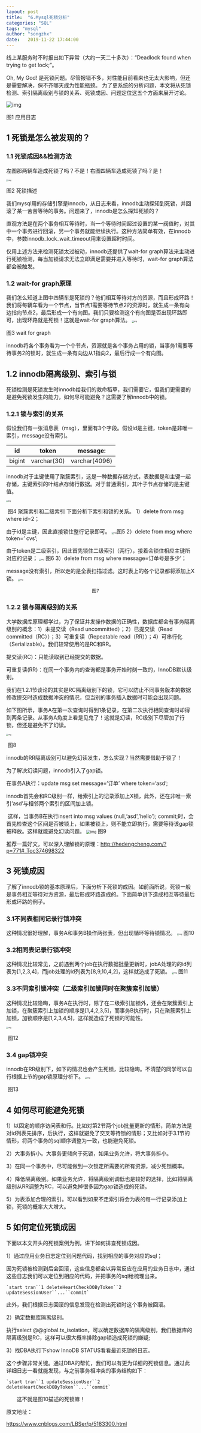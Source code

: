 ```yaml
---
layout: post
title:  "6.Mysql死锁分析"
categories: "SQL"
tags: "mysql"
author: "songzhx"
date:   2019-11-22 17:44:00
---
```


线上某服务时不时报出如下异常（大约一天二十多次）：“Deadlock found when trying to get lock;”。

   Oh, My God! 是死锁问题。尽管报错不多，对性能目前看来也无太大影响，但还是需要解决，保不齐哪天成为性能瓶颈。
   为了更系统的分析问题，本文将从死锁检测、索引隔离级别与锁的关系、死锁成因、问题定位这五个方面来展开讨论。

![img](http://img3.tbcdn.cn/L1/461/1/618680419f0795242dd5726843188c21d0257cc5.png)

 图1 应用日志

## 1 死锁是怎么被发现的？

### 1.1 死锁成因&&检测方法

   左图那两辆车造成死锁了吗？不是！右图四辆车造成死锁了吗？是！

<img src="https://tva1.sinaimg.cn/large/006y8mN6gy1g96z7pqoggj319b0it10o.jpg" alt="img" style="zoom: 33%;" />                                   

图2 死锁描述

   我们mysql用的存储引擎是innodb，从日志来看，innodb主动探知到死锁，并回滚了某一苦苦等待的事务。问题来了，innodb是怎么探知死锁的？

   直观方法是在两个事务相互等待时，当一个等待时间超过设置的某一阀值时，对其中一个事务进行回滚，另一个事务就能继续执行。这种方法简单有效，在innodb中，参数innodb_lock_wait_timeout用来设置超时时间。

   仅用上述方法来检测死锁太过被动，innodb还提供了wait-for graph算法来主动进行死锁检测，每当加锁请求无法立即满足需要并进入等待时，wait-for graph算法都会被触发。

### 1.2 wait-for graph原理

   我们怎么知道上图中四辆车是死锁的？他们相互等待对方的资源，而且形成环路！我们将每辆车看为一个节点，当节点1需要等待节点2的资源时，就生成一条有向边指向节点2，最后形成一个有向图。我们只要检测这个有向图是否出现环路即可，出现环路就是死锁！这就是wait-for graph算法。
<img src="https://tva1.sinaimg.cn/large/006y8mN6gy1g96z7u6pnmj30c20a5t8o.jpg" alt="img" style="zoom:33%;" />

  图3 wait for graph

   innodb将各个事务看为一个个节点，资源就是各个事务占用的锁，当事务1需要等待事务2的锁时，就生成一条有向边从1指向2，最后行成一个有向图。



## 1.2 innodb隔离级别、索引与锁 

   死锁检测是死锁发生时innodb给我们的救命稻草，我们需要它，但我们更需要的是避免死锁发生的能力，如何尽可能避免？这需要了解innodb中的锁。

### 1.2.1 锁与索引的关系

​    假设我们有一张消息表（msg），里面有3个字段。假设id是主键，token是非唯一索引，message没有索引。

| id     | token       | message:      |
| ------ | ----------- | ------------- |
| bigint | varchar(30) | varchar(4096) |

   innodb对于主键使用了聚簇索引，这是一种数据存储方式，表数据是和主键一起存储，主键索引的叶结点存储行数据。对于普通索引，其叶子节点存储的是主键值。

<img src="https://tva1.sinaimg.cn/large/006tNbRwgy1gazcgsynzzj31fk0gddha.jpg" alt="img" style="zoom:30%;" />

​                                         图4 聚簇索引和二级索引
下面分析下索引和锁的关系。
1）delete from msg where id=2；

   由于id是主键，因此直接锁住整行记录即可。
<img src="https://tva1.sinaimg.cn/large/006y8mN6gy1g96z8eil8gj311h0cymy0.jpg" alt="img" style="zoom: 33%;" /> 
​								 图5
2）delete from msg where token=’ cvs’;

  由于token是二级索引，因此首先锁住二级索引（两行），接着会锁住相应主键所对应的记录；
<img src="https://tva1.sinaimg.cn/large/006y8mN6gy1g96z8lpc2bj31ri0d0dhc.jpg" alt="img" style="zoom: 33%;" />                                    											图6
3）delete from msg where message=订单号是多少’；

   message没有索引，所以走的是全表扫描过滤。这时表上的各个记录都将添加上X锁。
<img src="https://tva1.sinaimg.cn/large/006y8mN6gy1g96z8o1hmuj31420cy759.jpg" alt="img" style="zoom: 33%;" />                                 

   									图7

### 1.2.2 锁与隔离级别的关系

   大学数据库原理都学过，为了保证并发操作数据的正确性，数据库都会有事务隔离级别的概念：1）未提交读（Read uncommitted）；2）已提交读（Read committed（RC））；3）可重复读（Repeatable read（RR））；4）可串行化（Serializable）。我们较常使用的是RC和RR。

   提交读(RC)：只能读取到已经提交的数据。

   可重复读(RR)：在同一个事务内的查询都是事务开始时刻一致的，InnoDB默认级别。

   我们在1.2.1节谈论的其实是RC隔离级别下的锁，它可以防止不同事务版本的数据修改提交时造成数据冲突的情况，但当别的事务插入数据时可能会出现问题。

​    如下图所示，事务A在第一次查询时得到1条记录，在第二次执行相同查询时却得到两条记录。从事务A角度上看是见鬼了！这就是幻读，RC级别下尽管加了行锁，但还是避免不了幻读。

<img src="https://tva1.sinaimg.cn/large/006y8mN6gy1g96z8xkit6j30z30u0ta5.jpg" alt="img" style="zoom: 33%;" />  

​								图8   

innodb的RR隔离级别可以避免幻读发生，怎么实现？当然需要借助于锁了！

   为了解决幻读问题，innodb引入了gap锁。

   在事务A执行：update msg set message=‘订单’ where token=‘asd’;

   innodb首先会和RC级别一样，给索引上的记录添加上X锁，此外，还在非唯一索引’asd’与相邻两个索引的区间加上锁。

​    这样，当事务B在执行insert into msg values (null,‘asd',’hello’); commit;时，会首先检查这个区间是否被锁上，如果被锁上，则不能立即执行，需要等待该gap锁被释放。这样就能避免幻读问题。
<img src="https://tva1.sinaimg.cn/large/006y8mN6gy1g96z99p5moj31xg0h6mz7.jpg" alt="img" style="zoom:67%;" />                                      																图9

   推荐一篇好文，可以深入理解锁的原理：http://hedengcheng.com/?p=771#_Toc374698322



## 3 死锁成因

   了解了innodb锁的基本原理后，下面分析下死锁的成因。如前面所说，死锁一般是事务相互等待对方资源，最后形成环路造成的。下面简单讲下造成相互等待最后形成环路的例子。

### 3.1不同表相同记录行锁冲突

   这种情况很好理解，事务A和事务B操作两张表，但出现循环等待锁情况。
<img src="https://tva1.sinaimg.cn/large/006y8mN6gy1g96z9gqfrhj311f0p3gmf.jpg" alt="img" style="zoom:33%;" />
                                    图10

### 3.2相同表记录行锁冲突

   这种情况比较常见，之前遇到两个job在执行数据批量更新时，jobA处理的的id列表为[1,2,3,4]，而job处理的id列表为[8,9,10,4,2]，这样就造成了死锁。
<img src="https://tva1.sinaimg.cn/large/006y8mN6gy1g96z9ji2s8j311f0p2q3m.jpg" alt="img" style="zoom:33%;" />
                                     图11

### 3.3不同索引锁冲突（二级索引加锁同时在聚簇索引加锁）

   这种情况比较隐晦，事务A在执行时，除了在二级索引加锁外，还会在聚簇索引上加锁，在聚簇索引上加锁的顺序是[1,4,2,3,5]，而事务B执行时，只在聚簇索引上加锁，加锁顺序是[1,2,3,4,5]，这样就造成了死锁的可能性。

<img src="https://tva1.sinaimg.cn/large/006y8mN6gy1g96z9tqq3wj317008nwfc.jpg" alt="img" style="zoom:33%;" /> 

​								图12

### 3.4 gap锁冲突

   innodb在RR级别下，如下的情况也会产生死锁，比较隐晦。不清楚的同学可以自行根据上节的gap锁原理分析下。
<img src="https://tva1.sinaimg.cn/large/006y8mN6gy1g96z9zc3ugj311f0pwq3x.jpg" alt="img" style="zoom:33%;" /> 

​								图13



## 4 如何尽可能避免死锁

1）以固定的顺序访问表和行。比如对第2节两个job批量更新的情形，简单方法是对id列表先排序，后执行，这样就避免了交叉等待锁的情形；又比如对于3.1节的情形，将两个事务的sql顺序调整为一致，也能避免死锁。

2）大事务拆小。大事务更倾向于死锁，如果业务允许，将大事务拆小。

3）在同一个事务中，尽可能做到一次锁定所需要的所有资源，减少死锁概率。

4）降低隔离级别。如果业务允许，将隔离级别调低也是较好的选择，比如将隔离级别从RR调整为RC，可以避免掉很多因为gap锁造成的死锁。

5）为表添加合理的索引。可以看到如果不走索引将会为表的每一行记录添加上锁，死锁的概率大大增大。



## 5 如何定位死锁成因

   下面以本文开头的死锁案例为例，讲下如何排查死锁成因。

1）通过应用业务日志定位到问题代码，找到相应的事务对应的sql；

   因为死锁被检测到后会回滚，这些信息都会以异常反应在应用的业务日志中，通过这些日志我们可以定位到相应的代码，并把事务的sql给梳理出来。

```
`start tran``1 deleteHeartCheckDOByToken``2 updateSessionUser``...``commit`
```

   此外，我们根据日志回滚的信息发现在检测出死锁时这个事务被回滚。

2）确定数据库隔离级别。

   执行select @@global.tx_isolation，可以确定数据库的隔离级别，我们数据库的隔离级别是RC，这样可以很大概率排除gap锁造成死锁的嫌疑;

3）找DBA执行下show InnoDB STATUS看看最近死锁的日志。

   这个步骤非常关键。通过DBA的帮忙，我们可以有更为详细的死锁信息。通过此详细日志一看就能发现，与之前事务相冲突的事务结构如下：

```
`start tran``1 updateSessionUser``2 deleteHeartCheckDOByToken``...``commit`
```

　　这不就是图10描述的死锁嘛！



原文地址： 

https://www.cnblogs.com/LBSer/p/5183300.html